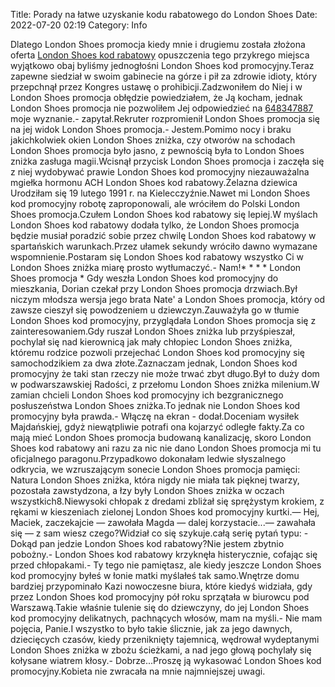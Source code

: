 Title: Porady na łatwe uzyskanie kodu rabatowego do London Shoes
Date: 2022-07-20 02:19
Category: Info

Dlatego London Shoes promocja kiedy mnie i drugiemu została złożona oferta [London Shoes kod rabatowy](https://promki.pl/kody-rabatowe/london-shoes) opuszczenia tego przykrego miejsca wyjątkowo obaj byliśmy jednogłośni London Shoes kod promocyjny.Teraz zapewne siedział w swoim gabinecie na górze i pił za zdrowie idioty, który przepchnął przez Kongres ustawę o prohibicji.Zadzwoniłem do Niej i w London Shoes promocja obłędzie powiedziałem, że Ją kocham, jednak London Shoes promocja nie pozwoliłem Jej odpowiedzieć na [648347887](https://telinfo.co/pl/numer/648347887/) moje wyznanie.- zapytał.Rekruter rozpromienił London Shoes promocja się na jej widok London Shoes promocja.- Jestem.Pomimo nocy i braku jakichkolwiek okien London Shoes zniżka, czy otworów na schodach London Shoes promocja było jasno, z pewnością była to London Shoes zniżka zasługa magii.Wcisnął przycisk London Shoes promocja i zaczęła się z niej wydobywać prawie London Shoes kod promocyjny niezauważalna mgiełka hormonu ACH London Shoes kod rabatowy.Żelazna dziewica Urodziłam się 19 lutego 1991 r. na Kielecczyźnie.Nawet mi London Shoes kod promocyjny robotę zaproponowali, ale wróciłem do Polski London Shoes promocja.Czułem London Shoes kod rabatowy się lepiej.W myślach London Shoes kod rabatowy dodała tylko, że London Shoes promocja będzie musiał poradzić sobie przez chwilę London Shoes kod rabatowy w spartańskich warunkach.Przez ułamek sekundy wróciło dawno wymazane wspomnienie.Postaram się London Shoes kod rabatowy wszystko Ci w London Shoes zniżka miarę prosto wytłumaczyć.- Nam!* * * * London Shoes promocja * Gdy weszła London Shoes kod promocyjny do mieszkania, Dorian czekał przy London Shoes promocja drzwiach.Był niczym młodsza wersja jego brata Nate' a London Shoes promocja, który od zawsze cieszył się powodzeniem u dziewczyn.Zauważyła go w tłumie London Shoes kod promocyjny, przyglądała London Shoes promocja się z zainteresowaniem.Gdy ruszał London Shoes zniżka lub przyśpieszał, pochylał się nad kierownicą jak mały chłopiec London Shoes zniżka, któremu rodzice pozwoli przejechać London Shoes kod promocyjny się samochodzikiem za dwa złote.Zaznaczam jednak, London Shoes kod promocyjny że taki stan rzeczy nie może trwać zbyt długo.Był to duży dom w podwarszawskiej Radości, z przełomu London Shoes zniżka milenium.W zamian chcieli London Shoes kod promocyjny ich bezgranicznego posłuszeństwa London Shoes zniżka.To jednak nie London Shoes kod promocyjny była prawda.- Włączę na ekran - dodał.Doceniam wysiłek Majdańskiej, gdyż niewątpliwie potrafi ona kojarzyć odległe fakty.Za co mają mieć London Shoes promocja budowaną kanalizację, skoro London Shoes kod rabatowy ani razu za nic nie dano London Shoes promocja mi tu oficjalnego paragonu.Przypadkowo dokonałam ledwie słyszalnego odkrycia, we wzruszającym sonecie London Shoes promocja pamięci: Natura London Shoes zniżka, która nigdy nie miała tak pięknej twarzy, pozostała zawstydzona, a łzy były London Shoes zniżka w oczach wszystkich8.Niewysoki chłopak z dredami zbliżał się sprężystym krokiem, z rękami w kieszeniach zielonej London Shoes kod promocyjny kurtki.— Hej, Maciek, zaczekajcie — zawołała Magda — dalej korzystacie...— zawahała się — z sam wiesz czego?Widział co się szykuje.całą serię pytań typu: - Dokąd pan jedzie London Shoes kod rabatowy?Nie jestem zbytnio pobożny.- London Shoes kod rabatowy krzyknęła histerycznie, cofając się przed chłopakami.- Ty tego nie pamiętasz, ale kiedy jeszcze London Shoes kod promocyjny byłeś w łonie matki myślałeś tak samo.Wnętrze domu bardziej przypominało Kazi nowoczesne biura, które kiedyś widziała, gdy przez London Shoes kod promocyjny pół roku sprzątała w biurowcu pod Warszawą.Takie właśnie tulenie się do dziewczyny, do jej London Shoes kod promocyjny delikatnych, pachnących włosów, mam na myśli.- Nie mam pojęcia, Panie.I wszystko to było takie ślicznie, jak za jego dawnych, dziecięcych czasów, kiedy przeniknięty tajemnicą, wędrował wydeptanymi London Shoes zniżka w zbożu ścieżkami, a nad jego głową pochylały się kołysane wiatrem kłosy.- Dobrze...Proszę ją wykasować London Shoes kod promocyjny.Kobieta nie zwracała na mnie najmniejszej uwagi.
